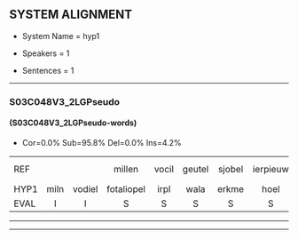 
## SYSTEM ALIGNMENT

- System Name = hyp1

- Speakers = 1

- Sentences = 1

---

### S03C048V3_2LGPseudo

#### (S03C048V3_2LGPseudo-words)

- Cor=0.0%	Sub=95.8%	Del=0.0%	Ins=4.2%

|  |  |  |  |  |  |  |  |  |  |  |  |  |  |  |  |  |  |  |  |  |  |  |  |  |  |  |  |  |  |  |  |  |  |  |  |  |  |  |  |  |  |  |  |  |  |  |  |  |
|:--- |:---:|:---:|:---:|:---:|:---:|:---:|:---:|:---:|:---:|:---:|:---:|:---:|:---:|:---:|:---:|:---:|:---:|:---:|:---:|:---:|:---:|:---:|:---:|:---:|:---:|:---:|:---:|:---:|:---:|:---:|:---:|:---:|:---:|:---:|:---:|:---:|:---:|:---:|:---:|:---:|:---:|:---:|:---:|:---:|:---:|:---:|:---:|:---:|
| REF |  |  | millen | vocil | geutel | sjobel | ierpieuw | walaan | erke | haweel | saarweng | gevicht | eemde | bepoud | * | * | orstalk | veten | gefouw*(gevouw) | vurpaand | nizung | fiewon | kneurem | vawaai | strellen*(sterren) | zwieten | foetbans | * | oonste | muider | grijnken | * | * | schielstaug | * | prilsood | vloender | milste | veurder | kloeien | ulen*(uilen) | orponk | schodig | ijpo | menuur | spreikje | hiffreeuw | wooien |
| HYP1 | miln | vodiel | fotaliopel | irpl | wala | erkme | hoel | sarlwijn | gevieht | enda | e | e | boudoerslank | feten | zoval | fuurbaand | lincen | wie | van | kneren | vanwar | tern | z | weten | voed | voet | pi | onstonv | maker | renku | sos | tlang | bril | sop | zronder | melisda | vlg | daar | cloh | uh | olev | boring | jondi | po | mi | spreke | eel | goer |
| EVAL | I | I | S | S | S | S | S | S | S | S | S | S | S | S | S | S | S | S | S | S | S | S | S | S | S | S | S | S | S | S | S | S | S | S | S | S | S | S | S | S | S | S | S | S | S | S | S | S |
---

---
